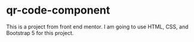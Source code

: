 # qr-code-component
This is a project from front end mentor. I am going to use HTML, CSS, and Bootstrap 5 for this project.
